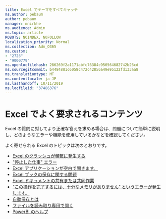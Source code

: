 ```yaml
---
title: Excel でテーマをすべてキャッチ
ms.author: pebaum
author: pebaum
manager: mnirkhe
ms.audience: Admin
ms.topic: article
ROBOTS: NOINDEX, NOFOLLOW
localization_priority: Normal
ms.collection: Adm_O365
ms.custom:
- "2723"
- "9000779"
ms.openlocfilehash: 286269f2a1171abfc76384c950564682742b26cd
ms.sourcegitcommit: b4484881c6058c472c42856a49e95122fd133aa8
ms.translationtype: MT
ms.contentlocale: ja-JP
ms.lasthandoff: 10/11/2019
ms.locfileid: "37486376"
---
```

# <a name="commonly-requested-content-for-excel"></a>Excel でよく要求されるコンテンツ

Excel の質問に対してより正確な答えを求める場合は、問題について簡単に説明し、どのようなエラーや機能を使用しているかなどを確認してください。 

よく寄せられる Excel のトピックは次のとおりです。

- [Excel のクラッシュが頻繁に発生する](https://support.office.com/article/Excel-not-responding-hangs-freezes-or-stops-working-37E7D3C9-9E84-40BF-A805-4CA6853A1FF4)
- ["停止した仕事" エラー](https://support.office.com/client/52bd7985-4e99-4a35-84c8-2d9b8301a2fa)
- [Excel アプリケーションが空白で開きます。](https://docs.microsoft.com/office/troubleshoot/excel/excel-opens-blank)
- [Excel ブックの保存に関する問題](https://docs.microsoft.com/office/troubleshoot/excel/issue-when-save-excel-workbooks)
- [Excel ドキュメントの共有または共同作業](https://support.office.com/article/7152aa8b-b791-414c-a3bb-3024e46fb104)
- ["この操作を完了するには、十分なメモリがありません" というエラーが発生します。](https://docs.microsoft.com/office/troubleshoot/excel/available-resources-errors)
- [自動保存とは](https://support.office.com/article/6d6bd723-ebfd-4e40-b5f6-ae6e8088f7a5)
- [ファイルを読み取り専用で開く](https://support.office.com/article/why-did-my-file-open-read-only-3ab4b792-da50-4b38-8628-14c64e1f1d15)
- [PowerBI のヘルプ](https://powerbi.microsoft.com/en-us/support/)
